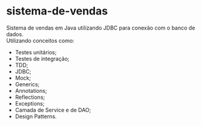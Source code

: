 # sistema-de-vendas
Sistema de vendas em Java utilizando JDBC para conexão com o banco de dados. <br />
Utilizando conceitos como:
- Testes unitários;
- Testes de integração;
- TDD;
- JDBC;
- Mock;
- Generics;
- Annotations;
- Reflections;
- Exceptions;
- Camada de Service e de DAO;
- Design Patterns.
